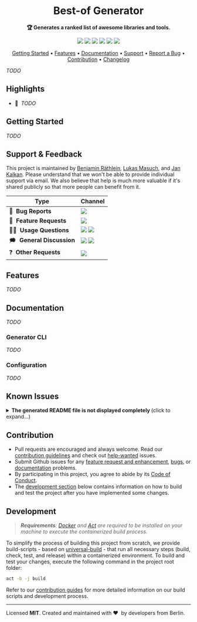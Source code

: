 <!-- markdownlint-disable MD033 MD041 -->
<h1 align="center">
    Best-of Generator
</h1>

<p align="center">
    <strong>🏆 Generates a ranked list of awesome libraries and tools.</strong>
</p>

<p align="center">
    <a href="https://best-of.org" title="Best-of Badge"><img src="http://bit.ly/3o3EHNN"></a>
    <a href="https://pypi.org/project/best-of/" title="PyPi Version"><img src="https://img.shields.io/pypi/v/best-of?color=green&style=flat"></a>
    <a href="https://github.com/best-of-lists/best-of-generator/actions?query=workflow%3Abuild-pipeline" title="Build status"><img src="https://img.shields.io/github/workflow/status/best-of-lists/best-of-generator/build-pipeline?style=flat"></a>
    <a href="https://gitter.im/ml-tooling/best-of" title="Chat on Gitter"><img src="https://badges.gitter.im/ml-tooling/best-of.svg"></a>
    <a href="https://bestoflists.substack.com/subscribe" title="Subscribe for updates"><img src="http://bit.ly/2Md9rxM"></a>
    <a href="https://twitter.com/best_of_lists" title="Best-of on Twitter"><img src="https://img.shields.io/twitter/follow/best_of_lists.svg?style=social&label=Follow"></a>
</p>

<p align="center">
  <a href="#getting-started">Getting Started</a> •
  <a href="#features">Features</a> •
  <a href="#documentation">Documentation</a> •
  <a href="#support--feedback">Support</a> •
  <a href="https://github.com/best-of-lists/best-of-generator/issues/new?labels=bug&template=01_bug-report.md">Report a Bug</a> •
  <a href="#contribution">Contribution</a> •
  <a href="https://github.com/best-of-lists/best-of-generator/releases">Changelog</a>
</p>

_TODO_

## Highlights

- 📄&nbsp; _TODO_

## Getting Started

_TODO_
## Support & Feedback

This project is maintained by [Benjamin Räthlein](https://twitter.com/raethlein), [Lukas Masuch](https://twitter.com/LukasMasuch), and [Jan Kalkan](https://www.linkedin.com/in/jan-kalkan-b5390284/). Please understand that we won't be able to provide individual support via email. We also believe that help is much more valuable if it's shared publicly so that more people can benefit from it.

| Type                     | Channel                                              |
| ------------------------ | ------------------------------------------------------ |
| 🚨&nbsp; **Bug Reports**       | <a href="https://github.com/best-of-lists/best-of-generator/issues?utf8=%E2%9C%93&q=is%3Aopen+is%3Aissue+label%3Abug+sort%3Areactions-%2B1-desc+" title="Open Bug Report"><img src="https://img.shields.io/github/issues/best-of-lists/best-of-generator/bug.svg?label=bug"></a>                                 |
| 🎁&nbsp; **Feature Requests**  | <a href="https://github.com/best-of-lists/best-of-generator/issues?q=is%3Aopen+is%3Aissue+label%3Afeature+sort%3Areactions-%2B1-desc" title="Open Feature Request"><img src="https://img.shields.io/github/issues/best-of-lists/best-of-generator/feature.svg?label=feature%20request"></a>                                 |
| 👩‍💻&nbsp; **Usage Questions**   |  <a href="https://github.com/best-of-lists/best-of-generator/issues?q=is%3Aopen+is%3Aissue+label%3Asupport+sort%3Areactions-%2B1-desc" title="Open Support Request"> <img src="https://img.shields.io/github/issues/best-of-lists/best-of-generator/support.svg?label=support%20request"></a> <a href="https://gitter.im/ml-tooling/best-of" title="Chat on Gitter"><img src="https://badges.gitter.im/ml-tooling/best-of.svg"></a> |
| 🗯&nbsp; **General Discussion** | <a href="https://gitter.im/ml-tooling/best-of" title="Chat on Gitter"><img src="https://badges.gitter.im/ml-tooling/best-of.svg"></a> <a href="https://twitter.com/best_of_lists" title="Best-of on Twitter"><img src="https://img.shields.io/twitter/follow/best_of_lists.svg?style=social&label=Follow"> |
| ❓&nbsp; **Other Requests** | <a href="mailto:best-of@mltooling.org" title="Email best-of team"><img src="https://img.shields.io/badge/email-best of-green?logo=mail.ru&logoColor=white"></a> |

## Features

_TODO_

## Documentation

_TODO_

### Generator CLI

_TODO_

### Configuration

_TODO_

## Known Issues

<details>
<summary><b>The generated README file is not displayed completely </b> (click to expand...)</summary>

Github only renders the first 512 kb of the main `README.md` file and will cut of the rendered version as soon as it has processed the first 512 kb of the raw markdown content. The rendering is only cut off when viewing the readme on the main repo page, if you directly select the `README.md` file, it will render in its entirety. To mitigate this issue, we optimized the markdown generation to require the minimum amount of characters. However, if you have a very large list of projects (more than 800), you might reach the 512 kb limit (check the file size of the generated `README.md` file). In this case, we suggest to extract some of the categories or projects into smaller best-of lists.

</details>

## Contribution

- Pull requests are encouraged and always welcome. Read our [contribution guidelines](https://github.com/best-of-lists/best-of-generator/tree/main/CONTRIBUTING.md) and check out [help-wanted](https://github.com/best-of-lists/best-of-generator/issues?utf8=%E2%9C%93&q=is%3Aopen+is%3Aissue+label%3A"help+wanted"+sort%3Areactions-%2B1-desc+) issues.
- Submit Github issues for any [feature request and enhancement](https://github.com/best-of-lists/best-of-generator/issues/new?assignees=&labels=feature&template=02_feature-request.md&title=), [bugs](https://github.com/best-of-lists/best-of-generator/issues/new?assignees=&labels=bug&template=01_bug-report.md&title=), or [documentation](https://github.com/best-of-lists/best-of-generator/issues/new?assignees=&labels=documentation&template=03_documentation.md&title=) problems.
- By participating in this project, you agree to abide by its [Code of Conduct](https://github.com/best-of-lists/best-of-generator/blob/main/.github/CODE_OF_CONDUCT.md).
- The [development section](#development) below contains information on how to build and test the project after you have implemented some changes.

## Development

> _**Requirements**: [Docker](https://docs.docker.com/get-docker/) and [Act](https://github.com/nektos/act#installation) are required to be installed on your machine to execute the containerized build process._

To simplify the process of building this project from scratch, we provide build-scripts - based on [universal-build](https://github.com/ml-tooling/universal-build) - that run all necessary steps (build, check, test, and release) within a containerized environment. To build and test your changes, execute the following command in the project root folder:

```bash
act -b -j build
```

Refer to our [contribution guides](https://github.com/best-of-lists/best-of-generator/blob/main/CONTRIBUTING.md#development-instructions) for more detailed information on our build scripts and development process.

---

Licensed **MIT**. Created and maintained with ❤️&nbsp; by developers from Berlin.
